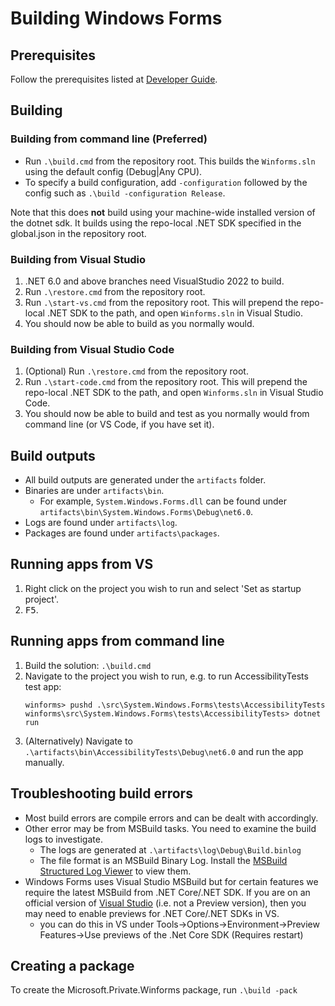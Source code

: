 # Building Windows Forms

## Prerequisites

Follow the prerequisites listed at [Developer Guide](developer-guide.md).

## Building

### Building from command line (Preferred)

* Run `.\build.cmd` from the repository root. This builds the `Winforms.sln` using the default config (Debug|Any CPU).
* To specify a build configuration, add `-configuration` followed by the config such as `.\build -configuration Release`.

Note that this does **not** build using your machine-wide installed version of the dotnet sdk. It builds using the repo-local .NET SDK specified in the global.json in the repository root.

### Building from Visual Studio

1. .NET 6.0 and above branches need VisualStudio 2022 to build.
2. Run `.\restore.cmd` from the repository root.
3. Run `.\start-vs.cmd` from the repository root. This will prepend the repo-local .NET SDK to the path, and open `Winforms.sln` in Visual Studio.
4. You should now be able to build as you normally would.

### Building from Visual Studio Code

1. (Optional) Run `.\restore.cmd` from the repository root.
1. Run `.\start-code.cmd` from the repository root. This will prepend the repo-local .NET SDK to the path, and open `Winforms.sln` in Visual Studio Code.
1. You should now be able to build and test as you normally would from command line (or VS Code, if you have set it).

## Build outputs

* All build outputs are generated under the `artifacts` folder.
* Binaries are under `artifacts\bin`.
  * For example, `System.Windows.Forms.dll` can be found under `artifacts\bin\System.Windows.Forms\Debug\net6.0`.
* Logs are found under `artifacts\log`.
* Packages are found under `artifacts\packages`.

## Running apps from VS

1. Right click on the project you wish to run and select 'Set as startup project'.
2. <kbd>F5</kbd>.

## Running apps from command line

1. Build the solution: `.\build.cmd`
2. Navigate to the project you wish to run, e.g. to run AccessibilityTests test app:
    ```
    winforms> pushd .\src\System.Windows.Forms\tests\AccessibilityTests
    winforms\src\System.Windows.Forms\tests\AccessibilityTests> dotnet run
    ```
3. (Alternatively) Navigate to `.\artifacts\bin\AccessibilityTests\Debug\net6.0` and run the app manually.

## Troubleshooting build errors

* Most build errors are compile errors and can be dealt with accordingly.
* Other error may be from MSBuild tasks. You need to examine the build logs to investigate.
  * The logs are generated at `.\artifacts\log\Debug\Build.binlog`
  * The file format is an MSBuild Binary Log. Install the [MSBuild Structured Log Viewer][msbuild-log-viewer] to view them.
* Windows Forms uses Visual Studio MSBuild but for certain features we require the latest MSBuild from .NET Core/.NET SDK. If you are on an official version of [Visual Studio][VS-download] (i.e. not a Preview version), then you may need to enable previews for .NET Core/.NET SDKs in VS.
  * you can do this in VS under Tools->Options->Environment->Preview Features->Use previews of the .Net Core SDK (Requires restart)

## Creating a package

To create the Microsoft.Private.Winforms package, run `.\build -pack`

[comment]: <> (URI Links)

[corefx-windows-instructions]: https://github.com/dotnet/corefx/blob/master/Documentation/building/windows-instructions.md
[latest-core-build]: https://github.com/dotnet/core/blob/master/daily-builds.md
[msbuild-log-viewer]: https://msbuildlog.com/
[VS-download]: https://visualstudio.microsoft.com/downloads/
